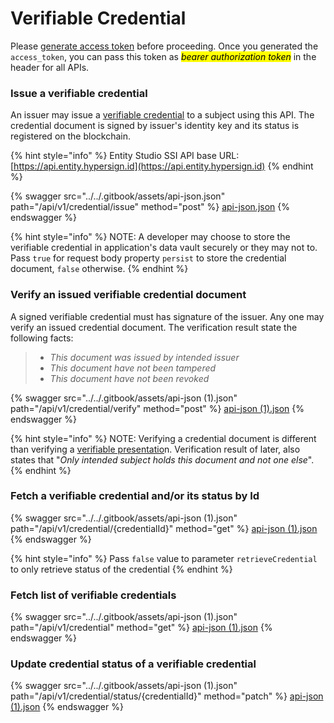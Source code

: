 # Verifiable Credential

Please [generate access token](authentication.md) before proceeding.  Once you generated the `access_token`, you can pass this token as  _<mark style="background-color:yellow;">bearer authorization token</mark>_  in the header for all APIs.&#x20;

### Issue a verifiable credential

An issuer may issue a [verifiable credential](../../concepts/verifiable-credential-vc/) to a subject using this API. The credential document is signed by issuer's identity key and its status is registered on the blockchain.&#x20;

{% hint style="info" %}
Entity Studio SSI API base URL: [https://api.entity.hypersign.id](https://api.entity.hypersign.id)
{% endhint %}

{% swagger src="../../.gitbook/assets/api-json.json" path="/api/v1/credential/issue" method="post" %}
[api-json.json](../../.gitbook/assets/api-json.json)
{% endswagger %}

{% hint style="info" %}
NOTE: A developer may choose to store the verifiable credential in application's data vault securely or they may not to. Pass `true` for request body property `persist` to store the credential document, `false` otherwise.
{% endhint %}

### Verify an issued verifiable credential document

A signed verifiable credential must has signature of the issuer. Any one may verify an issued credential document. The verification result state the following facts:

> * _This document was issued by intended issuer_
> * _This document have not been tampered_
> * _This document have not been revoked_

{% swagger src="../../.gitbook/assets/api-json (1).json" path="/api/v1/credential/verify" method="post" %}
[api-json (1).json](<../../.gitbook/assets/api-json (1).json>)
{% endswagger %}

{% hint style="info" %}
NOTE: Verifying a credential document is different than verifying a [verifiable presentatio](verifiable-presentation/)n. Verification result of later, also states that "_Only intended subject holds this document and not one else_".&#x20;
{% endhint %}

### Fetch a verifiable credential and/or its status by Id

{% swagger src="../../.gitbook/assets/api-json (1).json" path="/api/v1/credential/{credentialId}" method="get" %}
[api-json (1).json](<../../.gitbook/assets/api-json (1).json>)
{% endswagger %}

{% hint style="info" %}
Pass `false` value to parameter `retrieveCredential` to only retrieve status of  the credential
{% endhint %}

### Fetch list of verifiable credentials

{% swagger src="../../.gitbook/assets/api-json (1).json" path="/api/v1/credential" method="get" %}
[api-json (1).json](<../../.gitbook/assets/api-json (1).json>)
{% endswagger %}

### Update credential status of a verifiable credential

{% swagger src="../../.gitbook/assets/api-json (1).json" path="/api/v1/credential/status/{credentialId}" method="patch" %}
[api-json (1).json](<../../.gitbook/assets/api-json (1).json>)
{% endswagger %}
